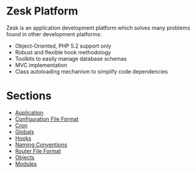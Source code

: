 # Zesk Platform

Zesk is an application development platform which solves many problems found in other development platforms:

- Object-Oriented, PHP 5.2 support only
- Robust and flexible hook methodology
- Toolkits to easily manage database schemas
- MVC implementation
- Class autoloading mechanism to simplify code dependencies

# Sections

- [Application](application.md)
- [Configuration File Format](router-file-format.md)
- [Cron](cron.md)
- [Globals](globals.md)
- [Hooks](hooks.md)
- [Naming Conventions](zesk-naming.md)
- [Router File Format](router-file-format.md)
- [Objects](objects.md)
- [Modules](modules.md)


 